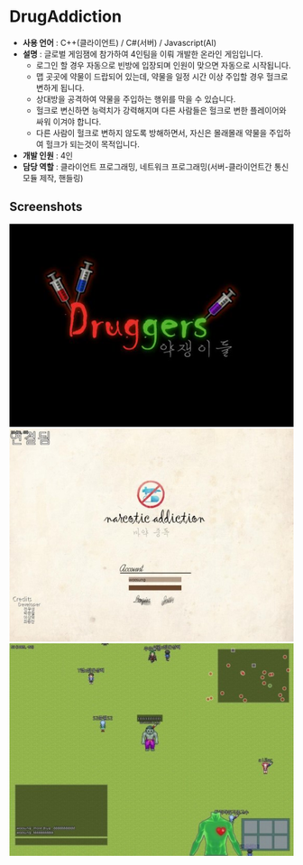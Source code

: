 DrugAddiction
====

* __사용 언어__ : C++(클라이언트) / C#(서버) / Javascript(AI)
* __설명__ : 글로벌 게임잼에 참가하여 4인팀을 이뤄 개발한 온라인 게임입니다.
  * 로그인 할 경우 자동으로 빈방에 입장되며 인원이 맞으면 자동으로 시작됩니다.
  * 맵 곳곳에 약물이 드랍되어 있는데, 약물을 일정 시간 이상 주입할 경우 헐크로 변하게 됩니다.
  * 상대방을 공격하여 약물을 주입하는 행위를 막을 수 있습니다.
  * 헐크로 변신하면 능력치가 강력해지며 다른 사람들은 헐크로 변한 플레이어와 싸워 이겨야 합니다.
  * 다른 사람이 헐크로 변하지 않도록 방해하면서, 자신은 몰래몰래 약물을 주입하여 헐크가 되는것이 목적입니다.
* __개발 인원__ : 4인
* __담당 역할__ : 클라이언트 프로그래밍, 네트워크 프로그래밍(서버-클라이언트간 통신 모듈 제작, 핸들링)
  
Screenshots
-----
![img/prev1.jpg](img/prev1.jpg)<br>
![img/prev2.jpg](img/prev2.jpg)<br>
![img/prev3.jpg](img/prev3.jpg)
